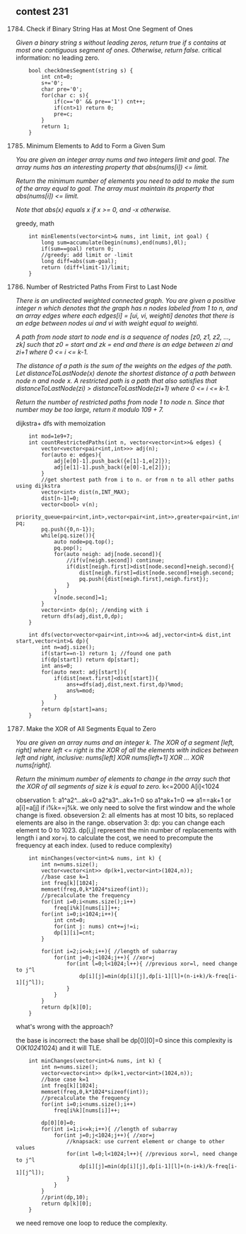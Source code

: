 ## contest 231

1784. Check if Binary String Has at Most One Segment of Ones
<em>
Given a binary string s ​​​​​without leading zeros, return true​​​ if s contains at most one contiguous segment of ones. Otherwise, return false.
</em>
critical information: no leading zero.

```
    bool checkOnesSegment(string s) {
        int cnt=0;
        s+='0';
        char pre='0';
        for(char c: s){
            if(c=='0' && pre=='1') cnt++;
            if(cnt>1) return 0;
            pre=c;
        }
        return 1;
    }
```


1785. Minimum Elements to Add to Form a Given Sum

<em>
You are given an integer array nums and two integers limit and goal. The array nums has an interesting property that abs(nums[i]) <= limit.

Return the minimum number of elements you need to add to make the sum of the array equal to goal. The array must maintain its property that abs(nums[i]) <= limit.

Note that abs(x) equals x if x >= 0, and -x otherwise.
</em>

greedy, math

```
    int minElements(vector<int>& nums, int limit, int goal) {
        long sum=accumulate(begin(nums),end(nums),0l);
        if(sum==goal) return 0;
        //greedy: add limit or -limit
        long diff=abs(sum-goal);
        return (diff+limit-1)/limit;
    }
```

1786. Number of Restricted Paths From First to Last Node
<em>
There is an undirected weighted connected graph. You are given a positive integer n which denotes that the graph has n nodes labeled from 1 to n, and an array edges where each edges[i] = [ui, vi, weighti] denotes that there is an edge between nodes ui and vi with weight equal to weighti.

A path from node start to node end is a sequence of nodes [z0, z1, z2, ..., zk] such that z0 = start and zk = end and there is an edge between zi and zi+1 where 0 <= i <= k-1.

The distance of a path is the sum of the weights on the edges of the path. Let distanceToLastNode(x) denote the shortest distance of a path between node n and node x. A restricted path is a path that also satisfies that distanceToLastNode(zi) > distanceToLastNode(zi+1) where 0 <= i <= k-1.

Return the number of restricted paths from node 1 to node n. Since that number may be too large, return it modulo 109 + 7.
</em>

dijkstra+ dfs with memoization

```
    int mod=1e9+7;
    int countRestrictedPaths(int n, vector<vector<int>>& edges) {
        vector<vector<pair<int,int>>> adj(n);
        for(auto e: edges){
            adj[e[0]-1].push_back({e[1]-1,e[2]});
            adj[e[1]-1].push_back({e[0]-1,e[2]});
        }
        //get shortest path from i to n. or from n to all other paths using dijkstra
        vector<int> dist(n,INT_MAX);
        dist[n-1]=0;
        vector<bool> v(n);
        priority_queue<pair<int,int>,vector<pair<int,int>>,greater<pair<int,int>>> pq;
        pq.push({0,n-1});
        while(pq.size()){
            auto node=pq.top();
            pq.pop();
            for(auto neigh: adj[node.second]){
                //if(v[neigh.second]) continue;
                if(dist[neigh.first]>dist[node.second]+neigh.second){
                    dist[neigh.first]=dist[node.second]+neigh.second;
                    pq.push({dist[neigh.first],neigh.first});
                }
            }
            v[node.second]=1;
        }
        vector<int> dp(n); //ending with i
        return dfs(adj,dist,0,dp);
    }
    
    int dfs(vector<vector<pair<int,int>>>& adj,vector<int>& dist,int start,vector<int>& dp){
        int n=adj.size();
        if(start==n-1) return 1; //found one path
        if(dp[start]) return dp[start];
        int ans=0;
        for(auto next: adj[start]){
            if(dist[next.first]<dist[start]){
                ans+=dfs(adj,dist,next.first,dp)%mod;
                ans%=mod;
            }
        }
        return dp[start]=ans;
    }
```	

1787. Make the XOR of All Segments Equal to Zero
<em>
You are given an array nums​​​ and an integer k​​​​​. The XOR of a segment [left, right] where left <= right is the XOR of all the elements with indices between left and right, inclusive: nums[left] XOR nums[left+1] XOR ... XOR nums[right].

Return the minimum number of elements to change in the array such that the XOR of all segments of size k​​​​​​ is equal to zero.
</em>
k<=2000
A[i]<1024

observation 1:
a1^a2^...ak=0
a2^a3^...ak+1=0
so a1^ak+1=0  ==>  a1==ak+1 or a[i]=a[j] if i%k==j%k.
we only need to solve the first window and the whole change is fixed.
obseversion 2: 
all elments has at most 10 bits, so replaced elements are also in the range.
observation 3:
dp: you can change each element to 0 to 1023.
dp[i,j] represent the min number of replacements with length i and xor=j.
to calculate the cost, we need to precompute the frequency at each index. (used to reduce complexity)

```
    int minChanges(vector<int>& nums, int k) {
        int n=nums.size();
		vector<vector<int>> dp(k+1,vector<int>(1024,n));
		//base case k=1
		int freq[k][1024];
        memset(freq,0,k*1024*sizeof(int));
		//precalculate the frequency
		for(int i=0;i<nums.size();i++)
			freq[i%k][nums[i]]++;
		for(int i=0;i<1024;i++){
			int cnt=0;
			for(int j: nums) cnt+=j!=i;
			dp[1][i]=cnt;
		}

		for(int i=2;i<=k;i++){ //length of subarray
			for(int j=0;j<1024;j++){ //xor=j
				for(int l=0;l<1024;l++){ //previous xor=l, need change to j^l
					dp[i][j]=min(dp[i][j],dp[i-1][l]+(n-i+k)/k-freq[i-1][j^l]);
				}
			}
		}
		return dp[k][0];
    }
```	
what's wrong with the approach?

the base is incorrect: the base shall be dp[0][0]=0
since this complexity is O(K*1024*1024) and it will TLE.
```
    int minChanges(vector<int>& nums, int k) {
        int n=nums.size();
		vector<vector<int>> dp(k+1,vector<int>(1024,n));
		//base case k=1
		int freq[k][1024];
        memset(freq,0,k*1024*sizeof(int));
		//precalculate the frequency
		for(int i=0;i<nums.size();i++)
			freq[i%k][nums[i]]++;

        dp[0][0]=0;
		for(int i=1;i<=k;i++){ //length of subarray
			for(int j=0;j<1024;j++){ //xor=j
                //knapsack: use current element or change to other values
				for(int l=0;l<1024;l++){ //previous xor=l, need change to j^l
					dp[i][j]=min(dp[i][j],dp[i-1][l]+(n-i+k)/k-freq[i-1][j^l]);
				}
			}
		}
        //print(dp,10);
		return dp[k][0];
    }
```

we need remove one loop to reduce the complexity.
	





